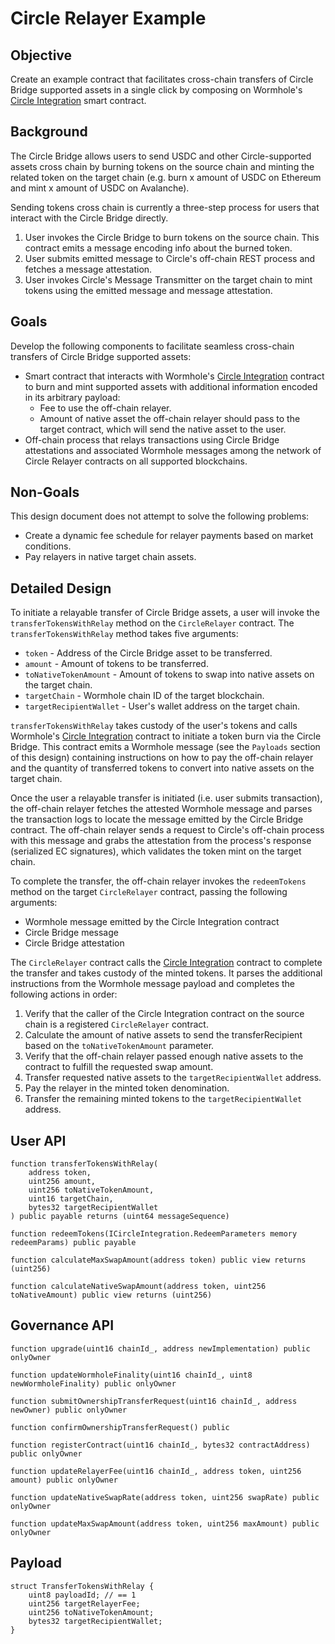 # Circle Relayer Example

## Objective

Create an example contract that facilitates cross-chain transfers of Circle Bridge supported assets in a single click by composing on Wormhole's [Circle Integration] smart contract.

## Background

The Circle Bridge allows users to send USDC and other Circle-supported assets cross chain by burning tokens on the source chain and minting the related token on the target chain (e.g. burn x amount of USDC on Ethereum and mint x amount of USDC on Avalanche).

Sending tokens cross chain is currently a three-step process for users that interact with the Circle Bridge directly.
1. User invokes the Circle Bridge to burn tokens on the source chain. This contract emits a message encoding info about the burned token.
2. User submits emitted message to Circle's off-chain REST process and fetches a message attestation.
3. User invokes Circle's Message Transmitter on the target chain to mint tokens using the emitted message and message attestation.

## Goals

Develop the following components to facilitate seamless cross-chain transfers of Circle Bridge supported assets:

- Smart contract that interacts with Wormhole's [Circle Integration] contract to burn and mint supported assets with additional information encoded in its arbitrary payload:
  - Fee to use the off-chain relayer.
  - Amount of native asset the off-chain relayer should pass to the target contract, which will send the native asset to the user.
- Off-chain process that relays transactions using Circle Bridge attestations and associated Wormhole messages among the network of Circle Relayer contracts on all supported blockchains.

## Non-Goals

This design document does not attempt to solve the following problems:

- Create a dynamic fee schedule for relayer payments based on market conditions.
- Pay relayers in native target chain assets.

## Detailed Design

To initiate a relayable transfer of Circle Bridge assets, a user will invoke the `transferTokensWithRelay` method on the `CircleRelayer` contract. The `transferTokensWithRelay` method takes five arguments:

- `token` - Address of the Circle Bridge asset to be transferred.
- `amount` - Amount of tokens to be transferred.
- `toNativeTokenAmount` - Amount of tokens to swap into native assets on the target chain.
- `targetChain` - Wormhole chain ID of the target blockchain.
- `targetRecipientWallet` - User's wallet address on the target chain.

`transferTokensWithRelay` takes custody of the user's tokens and calls Wormhole's [Circle Integration] contract to initiate a token burn via the Circle Bridge. This contract emits a Wormhole message (see the `Payloads` section of this design) containing instructions on how to pay the off-chain relayer and the quantity of transferred tokens to convert into native assets on the target chain.

Once the user a relayable transfer is initiated (i.e. user submits transaction), the off-chain relayer fetches the attested Wormhole message and parses the transaction logs to locate the message emitted by the Circle Bridge contract. The off-chain relayer sends a request to Circle's off-chain process with this message and grabs the attestation from the process's response (serialized EC signatures), which validates the token mint on the target chain.

To complete the transfer, the off-chain relayer invokes the `redeemTokens` method on the target `CircleRelayer` contract, passing the following arguments:
- Wormhole message emitted by the Circle Integration contract
- Circle Bridge message
- Circle Bridge attestation

The `CircleRelayer` contract calls the [Circle Integration] contract to complete the transfer and takes custody of the minted tokens. It parses the additional instructions from the Wormhole message payload and completes the following actions in order:
1. Verify that the caller of the Circle Integration contract on the source chain is a registered `CircleRelayer` contract.
2. Calculate the amount of native assets to send the transferRecipient based on the `toNativeTokenAmount` parameter.
3. Verify that the off-chain relayer passed enough native assets to the contract to fulfill the requested swap amount.
4. Transfer requested native assets to the `targetRecipientWallet` address.
5. Pay the relayer in the minted token denomination.
6. Transfer the remaining minted tokens to the `targetRecipientWallet` address.

## User API

```solidity
function transferTokensWithRelay(
    address token,
    uint256 amount,
    uint256 toNativeTokenAmount,
    uint16 targetChain,
    bytes32 targetRecipientWallet
) public payable returns (uint64 messageSequence)

function redeemTokens(ICircleIntegration.RedeemParameters memory redeemParams) public payable

function calculateMaxSwapAmount(address token) public view returns (uint256)

function calculateNativeSwapAmount(address token, uint256 toNativeAmount) public view returns (uint256)
```

## Governance API

```solidity
function upgrade(uint16 chainId_, address newImplementation) public onlyOwner

function updateWormholeFinality(uint16 chainId_, uint8 newWormholeFinality) public onlyOwner

function submitOwnershipTransferRequest(uint16 chainId_, address newOwner) public onlyOwner

function confirmOwnershipTransferRequest() public

function registerContract(uint16 chainId_, bytes32 contractAddress) public onlyOwner

function updateRelayerFee(uint16 chainId_, address token, uint256 amount) public onlyOwner

function updateNativeSwapRate(address token, uint256 swapRate) public onlyOwner

function updateMaxSwapAmount(address token, uint256 maxAmount) public onlyOwner
```

## Payload

```solidity
struct TransferTokensWithRelay {
    uint8 payloadId; // == 1
    uint256 targetRelayerFee;
    uint256 toNativeTokenAmount;
    bytes32 targetRecipientWallet;
}
```

[circle integration]: https://github.com/certusone/wormhole-circle-integration

